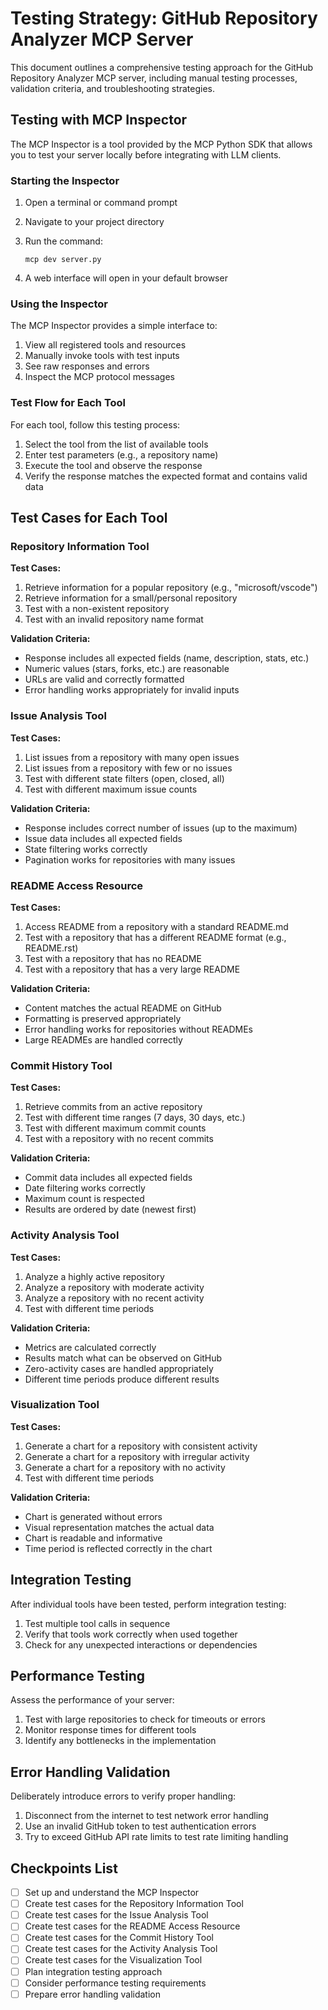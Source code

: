 Testing Strategy: GitHub Repository Analyzer MCP Server
=======================================================

This document outlines a comprehensive testing approach for the GitHub Repository Analyzer MCP server, including manual testing processes, validation criteria, and troubleshooting strategies.

Testing with MCP Inspector
--------------------------

The MCP Inspector is a tool provided by the MCP Python SDK that allows you to test your server locally before integrating with LLM clients.

### Starting the Inspector

1.  Open a terminal or command prompt
2.  Navigate to your project directory
3.  Run the command:

    ```
    mcp dev server.py
    ```

4.  A web interface will open in your default browser

### Using the Inspector

The MCP Inspector provides a simple interface to:

1.  View all registered tools and resources
2.  Manually invoke tools with test inputs
3.  See raw responses and errors
4.  Inspect the MCP protocol messages

### Test Flow for Each Tool

For each tool, follow this testing process:

1.  Select the tool from the list of available tools
2.  Enter test parameters (e.g., a repository name)
3.  Execute the tool and observe the response
4.  Verify the response matches the expected format and contains valid data

Test Cases for Each Tool
------------------------

### Repository Information Tool

**Test Cases:**

1.  Retrieve information for a popular repository (e.g., "microsoft/vscode")
2.  Retrieve information for a small/personal repository
3.  Test with a non-existent repository
4.  Test with an invalid repository name format

**Validation Criteria:**

-   Response includes all expected fields (name, description, stats, etc.)
-   Numeric values (stars, forks, etc.) are reasonable
-   URLs are valid and correctly formatted
-   Error handling works appropriately for invalid inputs

### Issue Analysis Tool

**Test Cases:**

1.  List issues from a repository with many open issues
2.  List issues from a repository with few or no issues
3.  Test with different state filters (open, closed, all)
4.  Test with different maximum issue counts

**Validation Criteria:**

-   Response includes correct number of issues (up to the maximum)
-   Issue data includes all expected fields
-   State filtering works correctly
-   Pagination works for repositories with many issues

### README Access Resource

**Test Cases:**

1.  Access README from a repository with a standard README.md
2.  Test with a repository that has a different README format (e.g., README.rst)
3.  Test with a repository that has no README
4.  Test with a repository that has a very large README

**Validation Criteria:**

-   Content matches the actual README on GitHub
-   Formatting is preserved appropriately
-   Error handling works for repositories without READMEs
-   Large READMEs are handled correctly

### Commit History Tool

**Test Cases:**

1.  Retrieve commits from an active repository
2.  Test with different time ranges (7 days, 30 days, etc.)
3.  Test with different maximum commit counts
4.  Test with a repository with no recent commits

**Validation Criteria:**

-   Commit data includes all expected fields
-   Date filtering works correctly
-   Maximum count is respected
-   Results are ordered by date (newest first)

### Activity Analysis Tool

**Test Cases:**

1.  Analyze a highly active repository
2.  Analyze a repository with moderate activity
3.  Analyze a repository with no recent activity
4.  Test with different time periods

**Validation Criteria:**

-   Metrics are calculated correctly
-   Results match what can be observed on GitHub
-   Zero-activity cases are handled appropriately
-   Different time periods produce different results

### Visualization Tool

**Test Cases:**

1.  Generate a chart for a repository with consistent activity
2.  Generate a chart for a repository with irregular activity
3.  Generate a chart for a repository with no activity
4.  Test with different time periods

**Validation Criteria:**

-   Chart is generated without errors
-   Visual representation matches the actual data
-   Chart is readable and informative
-   Time period is reflected correctly in the chart

Integration Testing
-------------------

After individual tools have been tested, perform integration testing:

1.  Test multiple tool calls in sequence
2.  Verify that tools work correctly when used together
3.  Check for any unexpected interactions or dependencies

Performance Testing
-------------------

Assess the performance of your server:

1.  Test with large repositories to check for timeouts or errors
2.  Monitor response times for different tools
3.  Identify any bottlenecks in the implementation

Error Handling Validation
-------------------------

Deliberately introduce errors to verify proper handling:

1.  Disconnect from the internet to test network error handling
2.  Use an invalid GitHub token to test authentication errors
3.  Try to exceed GitHub API rate limits to test rate limiting handling

Checkpoints List
----------------

-   [ ]  Set up and understand the MCP Inspector
-   [ ]  Create test cases for the Repository Information Tool
-   [ ]  Create test cases for the Issue Analysis Tool
-   [ ]  Create test cases for the README Access Resource
-   [ ]  Create test cases for the Commit History Tool
-   [ ]  Create test cases for the Activity Analysis Tool
-   [ ]  Create test cases for the Visualization Tool
-   [ ]  Plan integration testing approach
-   [ ]  Consider performance testing requirements
-   [ ]  Prepare error handling validation